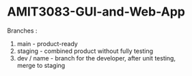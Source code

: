 # AMIT3083-GUI-and-Web-App

Branches :
1. main - product-ready
2. staging - combined product without fully testing
3. dev / name - branch for the developer, after unit testing, merge to staging
